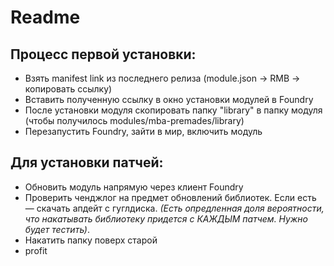 # Readme

## Процесс первой установки:
- Взять manifest link из последнего релиза (module.json -> RMB -> копировать ссылку)
- Вставить полученную ссылку в окно установки модулей в Foundry
- После установки модуля скопировать папку "library" в папку модуля (чтобы получилось modules/mba-premades/library)
- Перезапустить Foundry, зайти в мир, включить модуль

## Для установки патчей:
- Обновить модуль напрямую через клиент Foundry 
- Проверить ченджлог на предмет обновлений библиотек. Если есть — скачать апдейт с гуглдиска. _(Есть опредленная доля вероятности, что накатывать библиотеку придется с КАЖДЫМ патчем. Нужно будет тестить)_.
- Накатить папку поверх старой
- profit
